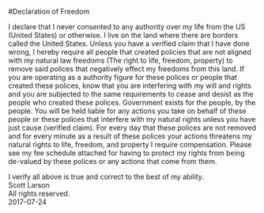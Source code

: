 #Declaration of Freedom

I declare that I never consented to any authority over my life from the US (United States) or otherwise. I live on the land where there are borders called the United States. Unless you have a verified claim that I have done wrong, I hereby require all people that created policies that are not aligned with my natural law freedoms (The right to life, freedom, property) to remove said polices that negatively effect my freedoms from this land. If you are operating as a authority figure for these polices or people that created these polices, know that you are interfering with my will and rights and you are subjected to the same requirements to cease and desist as the people who created these polices. Government exists for the people, by the people. You will be held liable for any actions you take on behalf of these people or these polices that interfere with my natural rights unless you have just cause (verified claim).  For every day that these polices are not removed and for every minute as a result of these polices your actions threatens my natural rights to life, freedom, and property I require compensation.  Please see my fee schedule attached for having to protect my rights from being de-valued by these polices or any actions that come from them.

I verify all above is true and correct to the best of my ability.  
Scott Larson  
All rights reserved.  
2017-07-24
